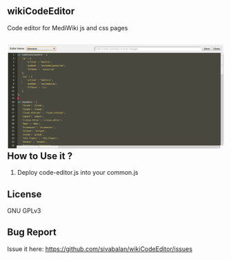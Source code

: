 wikiCodeEditor
---------------

Code editor for MediWiki js and css pages

![Code Editor in Action](https://github.com/psibi/wikiCodeEditor/blob/gh-pages/images/snap1.png)
How to Use it ?
---------------
1. Deploy code-editor.js into your common.js

License
-------
GNU GPLv3

Bug Report
-----------
Issue it here: https://github.com/sivabalan/wikiCodeEditor/issues

